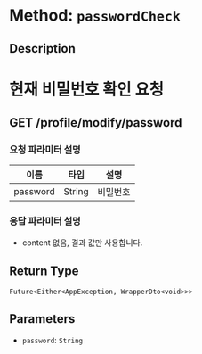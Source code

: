 # Method: `passwordCheck`

## Description

# 현재 비밀번호 확인 요청

 ## GET /profile/modify/password

 ### 요청 파라미터 설명

  |이름|타입|설명|
  |-|-|-|
  |password|String|비밀번호|

 ### 응답 파라미터 설명

 - content 없음, 결과 값만 사용합니다.

## Return Type
`Future<Either<AppException, WrapperDto<void>>>`

## Parameters

- `password`: `String`
